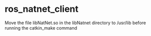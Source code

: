 # ros_natnet_client

Move the file libNatNet.so in the libNatnet directory to /usr/lib before running the catkin_make command

